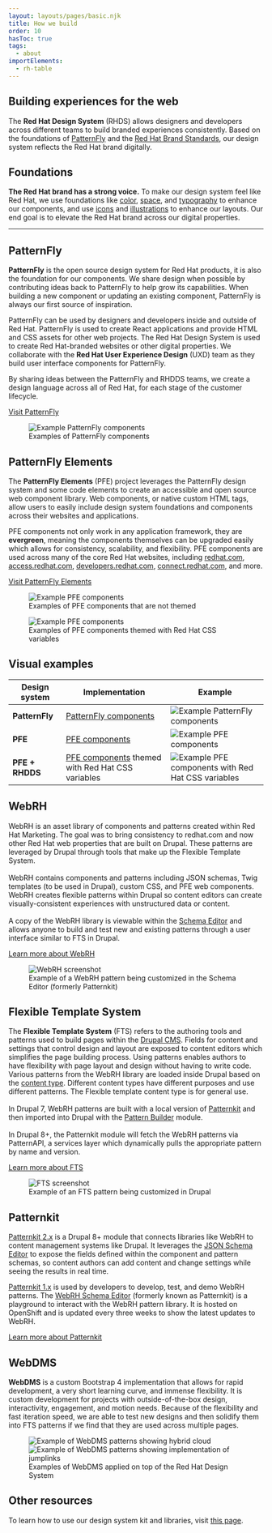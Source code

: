 ```yaml
---
layout: layouts/pages/basic.njk
title: How we build
order: 10
hasToc: true
tags:
  - about
importElements:
  - rh-table  
---
```


<link rel="stylesheet" href="/assets/packages/@rhds/elements/elements/rh-table/rh-table-lightdom.css">


## Building experiences for the web

The <strong>Red Hat Design System</strong> (RHDS) allows designers and developers across different teams to build branded experiences consistently. Based on the foundations of <a href="https://www.patternfly.org/v4/" target="_blank">PatternFly</a> and the <a href="https://www.redhat.com/en/about/brand/standards" target="_blank">Red Hat Brand Standards</a>, our design system reflects the Red&nbsp;Hat brand digitally.


## Foundations

<strong>The Red Hat brand has a strong voice.</strong> To make our design system feel like Red Hat, we use foundations like <a href="../../foundations/color">color</a>, <a href="../../foundations/spacing">space</a>, and <a href="../../foundations/typography">typography</a> to enhance our components, and use <a href="https://www.redhat.com/en/about/brand/standards/icons" target="_blank">icons</a> and <a href="https://www.redhat.com/en/about/brand/standards/illustration" target="_blank">illustrations</a> to enhance our layouts. Our end goal is to elevate the Red Hat brand across our digital properties.


<hr>


## PatternFly

<strong>PatternFly</strong> is the open source design system for Red Hat products, it is also the foundation for our components. We share design when possible by contributing ideas back to PatternFly to help grow its capabilities. When building a new component or updating an existing component, PatternFly is always our first source of inspiration.

PatternFly can be used by designers and developers inside and outside of Red Hat. PatternFly is used to create React applications and provide HTML and CSS assets for other web projects. The Red Hat Design System is used to create Red Hat-branded websites or other digital properties. We collaborate with the <strong>Red Hat User Experience Design</strong> (UXD) team as they build user interface components for PatternFly.

By sharing ideas between the PatternFly and RHDDS teams, we create a design language across all of Red Hat, for each stage of the customer lifecycle.

<rh-cta>
  <a href="https://www.patternfly.org/v4/" target="_blank">Visit PatternFly</a>
</rh-cta>

<uxdot-example variant="full" no-border alignment="left">
  <figure>
    <img src="/assets/about/how-we-build/patternfly.svg" alt="Example PatternFly components">
    <figcaption>Examples of PatternFly components</figcaption>
  </figure>
</uxdot-example>


## PatternFly Elements

The <strong>PatternFly Elements</strong> (PFE) project leverages the PatternFly design system and some code elements to create an accessible and open source web component library. Web components, or native custom HTML tags, allow users to easily include design system foundations and components across their websites and applications.

PFE components not only work in any application framework, they are <strong>evergreen</strong>, meaning the components themselves can be upgraded easily which allows for consistency, scalability, and flexibility. PFE components are used across many of the core Red Hat websites, including <a href="https://www.redhat.com/en" target="_blank">redhat.com</a>, <a href="https://access.redhat.com/" target="_blank">access.redhat.com</a>, <a href="https://developers.redhat.com/" target="_blank">developers.redhat.com</a>, <a href="https://connect.redhat.com/" target="_blank">connect.redhat.com</a>, and more.

<rh-cta>
  <a href="https://patternflyelements.com/" target="_blank">Visit PatternFly Elements</a>
</rh-cta>
<div class="grid sm-two-columns">
  <uxdot-example variant="full" no-border alignment="left">
    <figure>
      <img src="/assets/about/how-we-build/patternfly-elements.svg" alt="Example PFE components">
      <figcaption>Examples of PFE components that are not themed</figcaption>
    </figure>
  </uxdot-example>
  <uxdot-example variant="full" no-border alignment="left">
    <figure>
      <img src="/assets/about/how-we-build/patternfly-elements-rh-themed.svg" alt="Example PFE components">
      <figcaption>Examples of PFE components themed with Red Hat CSS variables</figcaption>
    </figure>
  </uxdot-example>
</div>


## Visual examples

<rh-table>
  <table>
    <thead>
      <tr>
        <th scope="col" data-label="Design System">Design system</th>
        <th scope="col" data-label="Implementation">Implementation</th>
        <th scope="col" data-label="Example">Example</th>
      </tr>
    </thead>
    <tbody>
      <tr>
        <td data-label="Design System">
          <strong>PatternFly</strong>
        </td>
        <td data-label="Implementation">
          <a href="https://www.patternfly.org/v4/" target="_blank">PatternFly components</a>
        </td>
        <td data-label="Example"><img src="/assets/about/how-we-build/table-patternfly.svg" alt="Example PatternFly components"></td>
      </tr>
      <tr>
        <td data-label="Design System">
          <strong>PFE</strong>
        </td>
        <td data-label="Implementation">
          <a href="https://patternflyelements.com/components/" target="_blank">PFE components</a>
        </td>
        <td data-label="Example"><img src="/assets/about/how-we-build/table-pfe.svg" alt="Example PFE components"></td>
      </tr>
      <tr>
        <td data-label="Design System">
          <strong>PFE + RHDDS</strong>
        </td>
        <td data-label="Implementation">
          <a href="https://patternflyelements.com/components/" target="_blank">PFE components</a> themed with Red Hat CSS variables</td>
        <td data-label="Example"><img src="/assets/about/how-we-build/table-pfe-rh.svg" alt="Example PFE components with Red Hat CSS variables"></td>
      </tr>
    </tbody>
  </table>
</rh-table>


<div id="webrh-section" class="grid sm-two-columns">
  <div>
    <h2 id="webrh">WebRH</h2>
    <p>WebRH is an asset library of components and patterns created within Red Hat Marketing. The goal was to bring consistency to redhat.com and now other Red Hat web properties that are built on Drupal. These patterns are leveraged by Drupal through tools that make up the Flexible Template System.<br/><br/>WebRH contains components and patterns including JSON schemas, Twig templates (to be used in Drupal), custom CSS, and PFE web components. WebRH creates flexible patterns within Drupal so content editors can create visually-consistent experiences with unstructured data or content.<br/><br/>A copy of the WebRH library is viewable within the <a href="https://webrh-patternkit.int.open.paas.redhat.com/schema/pattern_page" target="_blank">Schema Editor</a> and allows anyone to build and test new and existing patterns through a user interface similar to FTS in Drupal.</p>
    <rh-cta>
      <a href="https://gitlab.corp.redhat.com/uxdd/webrh" target="_blank">Learn more about WebRH</a>
    </rh-cta>
  </div>
  <div>
    <uxdot-example variant="full" no-border alignment="left">
      <figure>
        <img src="/assets/about/how-we-build/webrh.png" alt="WebRH screenshot">
        <figcaption>Example of a WebRH pattern being customized in the Schema Editor (formerly Patternkit)</figcaption>
      </figure>
    </uxdot-example>
  </div>
</div>

<div id="flexible-template-system-section" class="grid sm-two-columns">
  <div>
    <h2 id="flexible-template-system">Flexible Template System</h2>
    <p>The <strong>Flexible Template System</strong> (FTS) refers to the authoring tools and patterns used to build pages within the <a href="https://www.drupal.org/" target="_blank">Drupal CMS</a>. Fields for content and settings that control design and layout are exposed to content editors which simplifies the page building process. Using patterns enables authors to have flexibility with page layout and design without having to write code. Various patterns from the WebRH library are loaded inside Drupal based on the <a href="https://source.redhat.com/groups/public/redhatcom/redhatcom_wiki/drupal_content_type_training__documentation_hub" target="_blank">content type</a>. Different content types have different purposes and use different patterns. The Flexible template content type is for general use.<br><br>In Drupal 7, WebRH patterns are built with a local version of <a href="https://www.drupal.org/project/patternkit" target="_blank">Patternkit</a> and then imported into Drupal with the <a href="https://www.drupal.org/project/patternbuilder" target="_blank">Pattern Builder</a> module.<br><br>In Drupal 8+, the Patternkit module will fetch the WebRH patterns via PatternAPI, a services layer which dynamically pulls the appropriate pattern by name and version.</p>
    <rh-cta>
      <a href="https://source.redhat.com/departments/marketing/digitalmarketingstrategy/flexibletemplatingsystem" target="_blank">Learn more about FTS</a>
    </rh-cta>
  </div>
  <div>
    <uxdot-example variant="full" no-border alignment="left">
      <figure>
        <img src="/assets/about/how-we-build/flexible-template-system.png" alt="FTS screenshot">
        <figcaption>Example of an FTS pattern being customized in Drupal</figcaption>
      </figure>
    </uxdot-example>
  </div>
</div>


## Patternkit

<a href="https://www.drupal.org/project/patternkit" target="_blank">Patternkit 2.x</a> is a Drupal 8+ module that connects libraries like WebRH to content management systems like Drupal. It leverages the <a href="https://github.com/json-editor/json-editor" target="_blank">JSON Schema Editor</a> to expose the fields defined within the component and pattern schemas, so content authors can add content and change settings while seeing the results in real time.

<a href="https://github.com/PatternBuilder/pattern-kit" target="_blank">Patternkit 1.x</a> is used by developers to develop, test, and demo WebRH patterns. The <a href="https://webrh-patternkit.int.open.paas.redhat.com/schema/pattern_page" target="_blank">WebRH Schema Editor</a> (formerly known as Patternkit) is a playground to interact with the WebRH pattern library. It is hosted on OpenShift and is updated every three weeks to show the latest updates to WebRH.

<rh-cta>
  <a href="https://url.corp.redhat.com/webrh-schema-editor" target="_blank">Learn more about Patternkit</a>
</rh-cta>


## WebDMS

<strong>WebDMS</strong> is a custom Bootstrap 4 implementation that allows for rapid development, a very short learning curve, and immense flexibility. It is custom development for projects with outside-of-the-box design, interactivity, engagement, and motion needs. Because of the flexibility and fast iteration speed, we are able to test new designs and then solidify them into FTS patterns if we find that they are used across multiple pages.

<uxdot-example variant="full" no-border alignment="left">
  <figure class="grid sm-two-columns">
    <img src="/assets/about/how-we-build/webdms-1.png" alt="Example of WebDMS patterns showing hybrid cloud">
    <img src="/assets/about/how-we-build/webdms-2.png" alt="Example of WebDMS patterns showing implementation of jumplinks">
    <figcaption>Examples of WebDMS applied on top of the Red Hat Design System</figcaption>
  </figure>
</uxdot-example>


<uxdot-feedback>
  <h2>Other resources</h2>
  <p>To learn how to use our design system kit and libraries, visit <a href="/get-started/">this page</a>.</p>
</uxdot-feedback>
